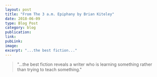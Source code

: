 ```yaml
---
layout: post
title: "From The 3 a.m. Epiphany by Brian Kiteley"
date: 2018-06-09
type: Blog Post
category: blog
publication:
link:
pubLink:
image:
excerpt: "...the best fiction..."
---
```

> "...the best fiction reveals a writer who is learning something rather than trying to teach something."
